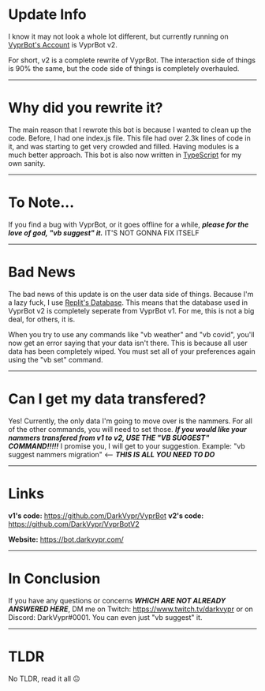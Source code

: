 # Update Info

I know it may not look a whole lot different, but currently running on [VyprBot's Account](https://www.twitch.tv/vyprbot) is VyprBot v2.

For short, v2 is a complete rewrite of VyprBot. The interaction side of things is 90% the same, but the code side of things is completely overhauled.

---

# Why did you rewrite it?

The main reason that I rewrote this bot is because I wanted to clean up the code. Before, I had one index.js file. This file had over 2.3k lines of code in it, and was starting to get very crowded and filled. Having modules is a much better approach. This bot is also now written in [TypeScript](https://www.typescriptlang.org/) for my own sanity.

---

# To Note...

If you find a bug with VyprBot, or it goes offline for a while, ***please for the love of god, "vb suggest" it.*** IT'S NOT GONNA FIX ITSELF

---

# Bad News

The bad news of this update is on the user data side of things. Because I'm a lazy fuck, I use [Replit's Database](https://docs.replit.com/hosting/database-faq). This means that the database used in VyprBot v2 is completely seperate from VyprBot v1. For me, this is not a big deal, for others, it is.

When you try to use any commands like "vb weather" and "vb covid", you'll now get an error saying that your data isn't there. This is because all user data has been completely wiped. You must set all of your preferences again using the "vb set" command.

---

# Can I get my data transfered?

Yes! Currently, the only data I'm going to move over is the nammers. For all of the other commands, you will need to set those. ***If you would like your nammers transfered from v1 to v2, USE THE "VB SUGGEST" COMMAND!!!!!*** I promise you, I will get to your suggestion. Example: "vb suggest nammers migration" <-- ***THIS IS ALL YOU NEED TO DO***

---

# Links

**v1's code:** <https://github.com/DarkVypr/VyprBot>
**v2's code:** <https://github.com/DarkVypr/VyprBotV2>

**Website:** <https://bot.darkvypr.com/>

---

# In Conclusion

If you have any questions or concerns ***WHICH ARE NOT ALREADY ANSWERED HERE***, DM me on Twitch: https://www.twitch.tv/darkvypr or on Discord: DarkVypr#0001. You can even just "vb suggest" it.

---

# TLDR

No TLDR, read it all 😐
